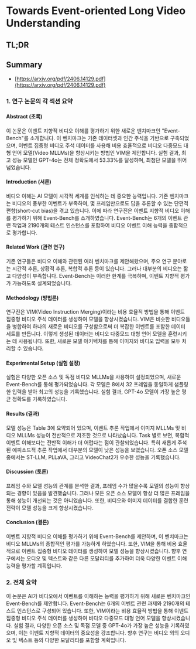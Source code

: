 # Towards Event-oriented Long Video Understanding
## TL;DR
## Summary
- [https://arxiv.org/pdf/2406.14129.pdf](https://arxiv.org/pdf/2406.14129.pdf)

### 1. 연구 논문의 각 섹션 요약

#### Abstract (초록)
이 논문은 이벤트 지향적 비디오 이해를 평가하기 위한 새로운 벤치마크인 "Event-Bench"를 소개합니다. 이 벤치마크는 기존 데이터셋과 인간 주석을 기반으로 구축되었으며, 이벤트 집중형 비디오 주석 데이터를 사용해 비용 효율적으로 비디오 다중모드 대형 언어 모델(Video MLLMs)을 향상시키는 방법인 VIM을 제안합니다. 실험 결과, 최고 성능 모델인 GPT-4o는 전체 정확도에서 53.33%를 달성하며, 최첨단 모델을 뛰어넘었습니다.

#### Introduction (서론)
비디오 이해는 AI 모델이 시각적 세계를 인식하는 데 중요한 능력입니다. 기존 벤치마크는 비디오의 풍부한 이벤트가 부족하여, 몇 프레임만으로도 답을 추론할 수 있는 단편적 편향(short-cut bias)을 겪고 있습니다. 이에 따라 연구진은 이벤트 지향적 비디오 이해를 평가하기 위해 Event-Bench를 소개하였습니다. Event-Bench는 6개의 이벤트 관련 작업과 2190개의 테스트 인스턴스를 포함하여 비디오 이벤트 이해 능력을 종합적으로 평가합니다.

#### Related Work (관련 연구)
기존 연구들은 비디오 이해와 관련된 여러 벤치마크를 제안해왔으며, 주요 연구 분야로는 시간적 추론, 상황적 추론, 복합적 추론 등이 있습니다. 그러나 대부분의 비디오는 짧고 다양성이 부족합니다. Event-Bench는 이러한 한계를 극복하며, 이벤트 지향적 평가가 가능하도록 설계되었습니다.

#### Methodology (방법론)
연구진은 VIM(Video Instruction Merging)이라는 비용 효율적 방법을 통해 이벤트 집중형 비디오 주석 데이터를 생성하여 모델을 향상시켰습니다. VIM은 비슷한 비디오들을 병합하여 하나의 새로운 비디오를 구성함으로써 더 복잡한 이벤트를 포함한 데이터 세트를 만듭니다. 이렇게 생성된 데이터는 비디오 다중모드 대형 언어 모델을 훈련시키는 데 사용됩니다. 또한, 새로운 모델 아키텍처를 통해 이미지와 비디오 입력을 모두 처리할 수 있습니다.

#### Experimental Setup (실험 설정)
실험은 다양한 오픈 소스 및 독점 비디오 MLLMs을 사용하여 설정되었으며, 새로운 Event-Bench를 통해 평가되었습니다. 각 모델은 8에서 32 프레임을 동일하게 샘플링한 입력을 받아 최고의 성능을 기록했습니다. 실험 결과, GPT-4o 모델이 가장 높은 평균 정확도를 기록하였습니다.

#### Results (결과)
모델 성능은 Table 3에 요약되어 있으며, 이벤트 추론 작업에서 이미지 MLLMs 및 비디오 MLLMs 성능이 전반적으로 저조한 것으로 나타났습니다. Task 별로 보면, 복합적 이벤트 이해보다는 전반적 이해가 더 어렵다는 점이 관찰되었습니다. 특히 새롭게 주석된 에피소드적 추론 작업에서 대부분의 모델이 낮은 성능을 보였습니다. 오픈 소스 모델 중에서는 ST-LLM, PLLaVA, 그리고 VideoChat2가 우수한 성능을 기록했습니다.

#### Discussion (토론)
프레임 수와 모델 성능의 관계를 분석한 결과, 프레임 수가 많을수록 모델의 성능이 향상되는 경향이 있음을 발견했습니다. 그러나 모든 오픈 소스 모델이 항상 더 많은 프레임을 통해 성능이 개선되는 것은 아니었습니다. 또한, 비디오와 이미지 데이터를 결합한 훈련 전략이 모델 성능을 크게 향상시켰습니다.

#### Conclusion (결론)
이벤트 지향적 비디오 이해를 평가하기 위해 Event-Bench를 제안하며, 이 벤치마크는 비디오 MLLMs의 종합적인 평가를 가능하게 하였습니다. 또한, VIM을 통해 비용 효율적으로 이벤트 집중형 비디오 데이터를 생성하여 모델 성능을 향상시켰습니다. 향후 연구에서는 오디오 및 텍스트와 같은 다른 모달리티를 추가하여 더욱 다양한 이벤트 이해 능력을 평가할 계획입니다.

### 2. 전체 요약

이 논문은 AI가 비디오에서 이벤트를 이해하는 능력을 평가하기 위해 새로운 벤치마크인 Event-Bench를 제안합니다. Event-Bench는 6개의 이벤트 관련 과제와 2190개의 테스트 인스턴스로 구성되어 있습니다. 또한, VIM이라는 비용 효율적 방법을 통해 이벤트 집중형 비디오 주석 데이터를 생성하여 비디오 다중모드 대형 언어 모델을 향상시켰습니다. 실험 결과, 다양한 오픈 소스 및 독점 모델 중 GPT-4o가 가장 높은 성능을 기록하였으며, 이는 이벤트 지향적 데이터의 중요성을 강조합니다. 향후 연구는 비디오 외의 오디오 및 텍스트 등의 다양한 모달리티를 포함할 계획입니다.